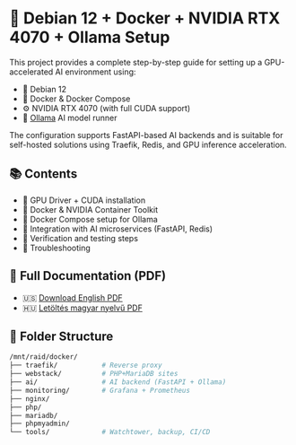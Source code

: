 # 🧠 Debian 12 + Docker + NVIDIA RTX 4070 + Ollama Setup

This project provides a complete step-by-step guide for setting up a GPU-accelerated AI environment using:

- 🐧 Debian 12
- 🐳 Docker & Docker Compose
- ⚙️ NVIDIA RTX 4070 (with full CUDA support)
- 🤖 [Ollama](https://ollama.com) AI model runner

The configuration supports FastAPI-based AI backends and is suitable for self-hosted solutions using Traefik, Redis, and GPU inference acceleration.

## 📚 Contents

- 🧩 GPU Driver + CUDA installation
- 🐳 Docker & NVIDIA Container Toolkit
- 🔧 Docker Compose setup for Ollama
- 🔁 Integration with AI microservices (FastAPI, Redis)
- 🧪 Verification and testing steps
- 🚧 Troubleshooting

## 📄 Full Documentation (PDF)

- 🇺🇸 [Download English PDF](pdf/Debian12-Docker-AI-GPU-Ollama-EN.pdf)
- 🇭🇺 [Letöltés magyar nyelvű PDF](pdf/Debian12-Docker-AI-GPU-Ollama-HU.pdf)

## 📂 Folder Structure

```bash
/mnt/raid/docker/
├── traefik/           # Reverse proxy
├── webstack/          # PHP+MariaDB sites
├── ai/                # AI backend (FastAPI + Ollama)
├── monitoring/        # Grafana + Prometheus
├── nginx/
├── php/
├── mariadb/
├── phpmyadmin/
└── tools/             # Watchtower, backup, CI/CD
